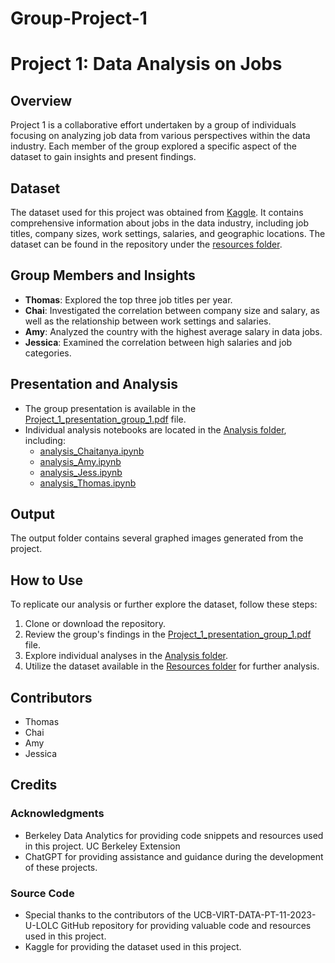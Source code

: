 # Group-Project-1
# Project 1: Data Analysis on Jobs

## Overview
Project 1 is a collaborative effort undertaken by a group of individuals focusing on analyzing job data from various perspectives within the data industry. Each member of the group explored a specific aspect of the dataset to gain insights and present findings.

## Dataset
The dataset used for this project was obtained from [Kaggle](https://www.kaggle.com/). It contains comprehensive information about jobs in the data industry, including job titles, company sizes, work settings, salaries, and geographic locations. The dataset can be found in the repository under the [resources folder](Resources/job_in_data.csv).

## Group Members and Insights
- **Thomas**: Explored the top three job titles per year.
- **Chai**: Investigated the correlation between company size and salary, as well as the relationship between work settings and salaries.
- **Amy**: Analyzed the country with the highest average salary in data jobs.
- **Jessica**: Examined the correlation between high salaries and job categories.

## Presentation and Analysis
- The group presentation is available in the [Project_1_presentation_group_1.pdf](Project_1_Presentation_Group_1.pdf) file.
- Individual analysis notebooks are located in the [Analysis folder](Analysis/), including:
  - [analysis_Chaitanya.ipynb](Analysis/Chaitanya_analysis.ipynb)
  - [analysis_Amy.ipynb](Analysis/analysis_Amy.ipynb)
  - [analysis_Jess.ipynb](Analysis/analysis_Jess.ipynb)
  - [analysis_Thomas.ipynb](Analysis/analysis_Thomas.ipynb)

## Output
The output folder contains several graphed images generated from the project.

## How to Use
To replicate our analysis or further explore the dataset, follow these steps:
1. Clone or download the repository.
2. Review the group's findings in the [Project_1_presentation_group_1.pdf](Project_1_Presentation_Group_1.pdf) file.
3. Explore individual analyses in the [Analysis folder](Analysis/).
4. Utilize the dataset available in the [Resources folder](Resources/job_in_data.csv) for further analysis.

## Contributors
- Thomas
- Chai
- Amy
- Jessica

## Credits

### Acknowledgments

- Berkeley Data Analytics for providing code snippets and resources used in this project. UC Berkeley Extension
- ChatGPT for providing assistance and guidance during the development of these projects.

### Source Code

- Special thanks to the contributors of the UCB-VIRT-DATA-PT-11-2023-U-LOLC GitHub repository for providing valuable code and resources used in this project.
- Kaggle for providing the dataset used in this project.
